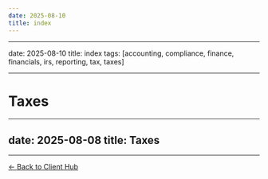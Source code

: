 ```yaml
---
date: 2025-08-10
title: index
---
```

---
date: 2025-08-10
title: index
tags: [accounting, compliance, finance, financials, irs, reporting, tax, taxes]

---
# Taxes

---
date: 2025-08-08
title: Taxes
---

---
[← Back to Client Hub](https://www.builtbyrays.com/Client-Vault/portal)
